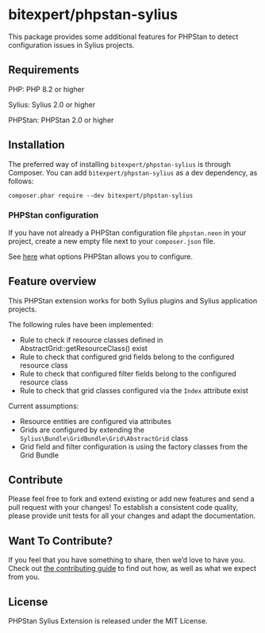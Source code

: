 # bitexpert/phpstan-sylius

This package provides some additional features for PHPStan to detect configuration issues in Sylius projects.

## Requirements

PHP: PHP 8.2 or higher

Sylius: Sylius 2.0 or higher

PHPStan: PHPStan 2.0 or higher

## Installation

The preferred way of installing `bitexpert/phpstan-sylius` is through Composer.
You can add `bitexpert/phpstan-sylius` as a dev dependency, as follows:

```
composer.phar require --dev bitexpert/phpstan-sylius
```

### PHPStan configuration

If you have not already a PHPStan configuration file `phpstan.neon` in your project, create a new empty file next to your `composer.json` file.

See [here](https://phpstan.org/config-reference) what options PHPStan allows you to configure. 

## Feature overview

This PHPStan extension works for both Sylius plugins and Sylius application projects.

The following rules have been implemented:
- Rule to check if resource classes defined in AbstractGrid::getResourceClass() exist
- Rule to check that configured grid fields belong to the configured resource class
- Rule to check that configured filter fields belong to the configured resource class
- Rule to check that grid classes configured via the `Index` attribute exist

Current assumptions:
- Resource entities are configured via attributes
- Grids are configured by extending the `Sylius\Bundle\GridBundle\Grid\AbstractGrid` class
- Grid field and filter configuration is using the factory classes from the Grid Bundle

## Contribute

Please feel free to fork and extend existing or add new features and send a pull request with your changes! To establish
a consistent code quality, please provide unit tests for all your changes and adapt the documentation.

## Want To Contribute?

If you feel that you have something to share, then we’d love to have you.
Check out [the contributing guide](CONTRIBUTING.md) to find out how, as well as what we expect from you.

## License

PHPStan Sylius Extension is released under the MIT License.

